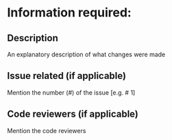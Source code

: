 # Information required:
## Description
An explanatory description of what changes were made

## Issue related (if applicable)
Mention the number (#) of the issue [e.g. # 1]

## Code reviewers (if applicable)
Mention the code reviewers
